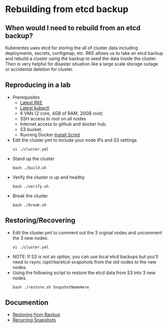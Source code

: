 # Rebuilding from etcd backup

## When would I need to rebuild from an etcd backup?
Kuberentes uses etcd for storing the all of cluster data including deployments, secrets, configmap, etc. RKE allows us to take an etcd backup and rebuild a cluster using the backup to seed the data inside the cluster. Then is very helpful for disaster situation like a large scale storage outage or accidental deletion for cluster.

## Reproducing in a lab
- Prerequisites
  - [Latest RKE](https://github.com/rancher/rke/releases/tag/v1.2.7)
  - [Latest kubectl](https://github.com/kubernetes/kubectl/releases/tag/v0.20.6)
  - 6 VMs (2 core, 4GB of RAM, 20GB root)
  - SSH access to root on all nodes
  - Internet access to github and docker hub.
  - S3 bucket.
  - Running Docker [Install Script](https://github.com/rancher/install-docker)
- Edit the cluster.yml to include your node IPs and S3 settings
  ```
  vi ./cluster.yml
  ```
- Stand up the cluster
  ```
  bash ./build.sh
  ```
- Verify the cluster is up and healthy
  ```
  bash ./verify.sh
  ```
- Break the cluster
  ```
  bash ./break.sh
  ```

## Restoring/Recovering
- Edit the cluster.yml to comment out the 3 orginal nodes and uncomment the 3 new nodes.
  ```
  vi ./cluster.yml
  ```
- NOTE: If S3 is not an option, you can use local etcd backups but you'll need to rsync /opt/rke/etcd-snapshots from the old nodes to the new nodes.
- Using the following script to restore the etcd data from S3 into 3 new nodes.
  ```
  bash ./restore.sh SnapshotNameHere
  ```

## Documention
- [Restoring from Backup](https://rancher.com/docs/rke/latest/en/etcd-snapshots/restoring-from-backup/)
- [Recurring Snapshots](https://rancher.com/docs/rke/latest/en/etcd-snapshots/recurring-snapshots/)